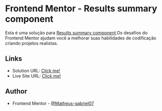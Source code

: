 # Frontend Mentor - Results summary component

Esta é uma solução para [Results summary component](https://www.frontendmentor.io/challenges/results-summary-component-CE_K6s0maV).Os desafios do Frontend Mentor ajudam você a melhorar suas habilidades de codificação criando projetos realistas.

## Links

- Solution URL: [Click me!]()
- Live Site URL: [Click me!](https://htmlpreview.github.io/?https://github.com/Matheus-Gabriel07/results-summary-component/blob/main/index.html)

## Author

- Frontend Mentor - [@Matheus-gabriel07](https://www.frontendmentor.io/profile/Wuczek)
